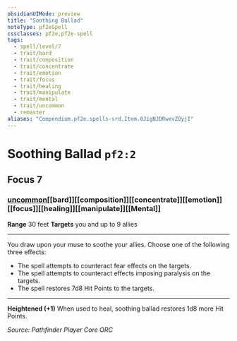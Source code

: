 ```yaml
---
obsidianUIMode: preview
title: "Soothing Ballad"
noteType: pf2eSpell
cssclasses: pf2e,pf2e-spell
tags:
  - spell/level/7
  - trait/bard
  - trait/composition
  - trait/concentrate
  - trait/emotion
  - trait/focus
  - trait/healing
  - trait/manipulate
  - trait/mental
  - trait/uncommon
  - remaster
aliases: "Compendium.pf2e.spells-srd.Item.0JigNJDRwevZOyjI" 
---
```

# Soothing Ballad  `pf2:2`  
## Focus 7
### [uncommon](uncommon "Uncommon Rarity Trait")[[bard]][[composition]][[concentrate]][[emotion]][[focus]][[healing]][[manipulate]][[Mental]]

**Range** 30 feet
**Targets** you and up to 9 allies
* * * 
You draw upon your muse to soothe your allies. Choose one of the following three effects:

*   The spell attempts to counteract fear effects on the targets.
*   The spell attempts to counteract effects imposing paralysis on the targets.
*   The spell restores 7d8 Hit Points to the targets.

* * *

**Heightened (+1)** When used to heal, soothing ballad restores 1d8 more Hit Points.

*Source: Pathfinder Player Core*
*ORC*